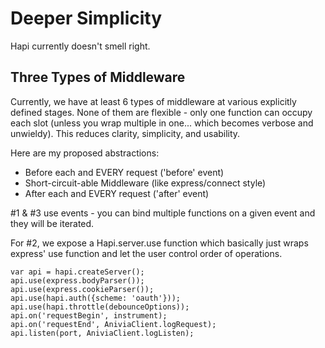 # Deeper Simplicity

Hapi currently doesn't smell right.  

## Three Types of Middleware

Currently, we have at least 6 types of middleware at various explicitly defined stages.  None of them are flexible - only one function can occupy each slot (unless you wrap multiple in one... which becomes verbose and unwieldy).  This reduces clarity, simplicity, and usability.

Here are my proposed abstractions:

* Before each and EVERY request ('before' event)
* Short-circuit-able Middleware (like express/connect style)
* After each and EVERY request ('after' event)

#1 & #3 use events - you can bind multiple functions on a given event and they will be iterated.  

For #2, we expose a Hapi.server.use function which basically just wraps express' use function and let the user control order of operations.

    var api = hapi.createServer();
    api.use(express.bodyParser());
    api.use(express.cookieParser());
    api.use(hapi.auth({scheme: 'oauth'}));
    api.use(hapi.throttle(debounceOptions));
    api.on('requestBegin', instrument);
    api.on('requestEnd', AniviaClient.logRequest);
    api.listen(port, AniviaClient.logListen);
